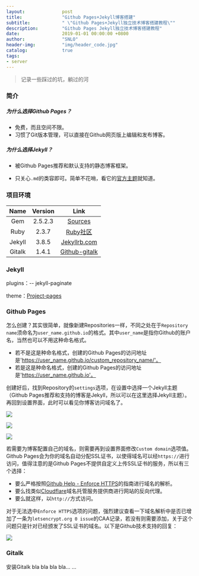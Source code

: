```yaml
---
layout:              post
title:               "Github Pages+Jekyll博客搭建"
subtitle:            " \"Github Pages+Jekyll独立技术博客搭建教程\""
description:         "Github Pages Jekyll独立技术博客搭建教程"
date:                2019-01-01 00:00:00 +0800
author:              "SNLO"
header-img:          "img/header_code.jpg"
catalog:             true
tags:
- server
---
```


> 记录一些踩过的坑，躺过的河

### 简介

##### 为什么选择Github Pages？

- 免费，而且空间不限。
- 习惯了Git版本管理，可以直接在Github网页版上编辑和发布博客。

##### 为什么选择Jekyll？

- 被Github Pages推荐和默认支持的静态博客框架。

- 只关心`.md`的类容即可。简单不花哨，看它的<a href= "http://jekyllthemes.org/" target="_blank">官方主题</a>就知道。

### 项目环境

|  Name  | Version |                             Link                             |
| :----: | :-----: | :----------------------------------------------------------: |
|  Gem   | 2.5.2.3 | <a href= "https://gems.ruby-china.com" target="_blank">Sources</a> |
|  Ruby  |  2.3.7  | <a href= "https://www.ruby-lang.org/zh_cn/community/" target="_blank">Ruby社区</a> |
| Jekyll |  3.8.5  | <a href= "https://jekyllrb.com" target="_blank">Jekyllrb.com</a> |
| Gitalk |  1.4.1  | <a href= "https://gitalk.github.io" target="_blank">Github-gitalk</a> |

### Jekyll

plugins：-- jekyll-paginate

theme：<a href= "http://jekyllthemes.org/themes/project-pages/" target="_blank">Project-pages</a>

### Github Pages

怎么创建？其实很简单，就像新建Repositories一样，不同之处在于`Repository name`须命名为`user_name.github.io`的格式。其中`user_name`是指你Github的账户名，当然也可以不用这种命名格式。

- 若不是这是种命名格式，创建的Github Pages的访问地址是'https://user_name.github.io/custom_repository_name/'。
- 若是这是种命名格式，创建的Github Pages的访问地址是'https://user_name.github.io'。

创建好后，找到Repository的`settings`选项，在设置中选择一个Jekyll主题（Github Pages推荐和支持的博客是Jekyll，所以可以在这里选择Jekyll主题）。再回到设置界面，此时可以看见你博客访问域名了。

![](/Users/snlo/Desktop/gitHub/snlo.github.io/img/blog_img/190101/1.png)

![](/Users/snlo/Desktop/gitHub/snlo.github.io/img/blog_img/190101/2.png)

![](/Users/snlo/Desktop/gitHub/snlo.github.io/img/blog_img/190101/3.png)

若需要为博客配置自己的域名，则需要再到设置界面修改`Custom domain`选项值。Github Pages会为你的域名自动分配SSL证书，以使得域名可以经`https://`进行访问，值得注意的是Github Pages不提供自定义上传SSL证书的服务，所以有三个选择：

- 要么严格按照<a href= "https://help.github.com/articles/securing-your-github-pages-site-with-https/" target="_blank">Github Help - Enforce HTTPS</a>的指南进行域名的解析。
- 要么找类似<a href= "https://dash.cloudflare.com/" target="_blank">Cloudflare</a>域名托管服务提供商进行网站的反向代理。
- 要么就这样，以`http://`方式访问。

对于无法选中`Enforce HTTPS`选项的问题，强烈建议查看一下域名解析中是否已增加了一条为`letsencrypt.org 0 issue`的CAA记录，若没有则需要添加，关于这个问题只是针对已经颁发了SSL证书的域名。以下是Github技术支持的回复：

![](/Users/snlo/Desktop/gitHub/snlo.github.io/img/blog_img/190101/5.png)

### Gitalk

安装Gitalk bla bla bla bla... ...